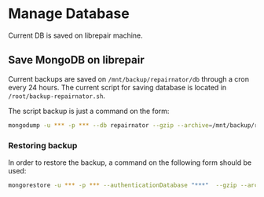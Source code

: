 # Manage Database

Current DB is saved on librepair machine.

## Save MongoDB on librepair

Current backups are saved on `/mnt/backup/repairnator/db` through a cron every 24 hours.
The current script for saving database is located in `/root/backup-repairnator.sh`. 

The script backup is just a command on the form: 
```bash
mongodump -u *** -p *** --db repairnator --gzip --archive=/mnt/backup/repairnator/db/repairnator_`date +"%y-%m-%d"`.gz
```

### Restoring backup

In order to restore the backup, a command on the following form should be used:

```bash
mongorestore -u *** -p *** --authenticationDatabase "***"  --gzip --archive=/tmp/repairnator_18-03-23.gz
```

